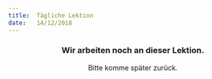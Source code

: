 ```yaml
---
title:  Tägliche Lektion
date:   14/12/2018
---
```


### <center>Wir arbeiten noch an dieser Lektion.</center>
<center>Bitte komme später zurück.</center>